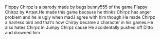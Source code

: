 Floppy Chirpz is a parody made by bugs bunny555 of the game Flappy Chirpz by Artast.He made this game because he thinks Chirpz has anger problem and he is ugly when mad.I agree with him though.He made Chirpz a hairless bird and that's how Chirpy became a character in his games.He also hates Chirpz in Jumpy Chirpz cause He accidentally pushed off Ditto and drowned him